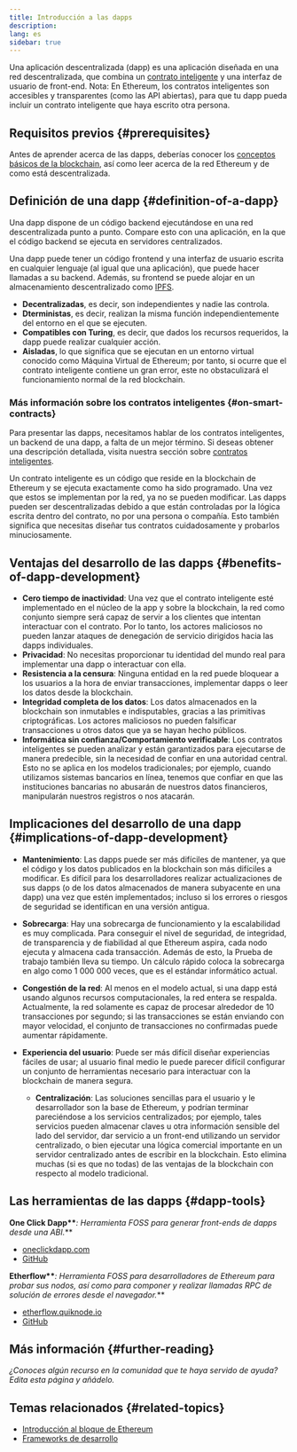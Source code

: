 ```yaml
---
title: Introducción a las dapps
description:
lang: es
sidebar: true
---
```


Una aplicación descentralizada (dapp) es una aplicación diseñada en una red descentralizada, que combina un [contrato inteligente](/developers/docs/smart-contracts/) y una interfaz de usuario de front-end. Nota: En Ethereum, los contratos inteligentes son accesibles y transparentes (como las API abiertas), para que tu dapp pueda incluir un contrato inteligente que haya escrito otra persona.

## Requisitos previos {#prerequisites}

Antes de aprender acerca de las dapps, deberías conocer los [conceptos básicos de la blockchain](/developers/docs/intro-to-ethereum/), así como leer acerca de la red Ethereum y de como está descentralizada.

## Definición de una dapp {#definition-of-a-dapp}

Una dapp dispone de un código backend ejecutándose en una red descentralizada punto a punto. Compare esto con una aplicación, en la que el código backend se ejecuta en servidores centralizados.

Una dapp puede tener un código frontend y una interfaz de usuario escrita en cualquier lenguaje (al igual que una aplicación), que puede hacer llamadas a su backend. Además, su frontend se puede alojar en un almacenamiento descentralizado como [IPFS](https://ipfs.io/).

- **Decentralizadas**, es decir, son independientes y nadie las controla.
- **Dterministas**, es decir, realizan la misma función independientemente del entorno en el que se ejecuten.
- **Compatibles con Turing**, es decir, que dados los recursos requeridos, la dapp puede realizar cualquier acción.
- **Aisladas**, lo que significa que se ejecutan en un entorno virtual conocido como Máquina Virtual de Ethereum; por tanto, si ocurre que el contrato inteligente contiene un gran error, este no obstaculizará el funcionamiento normal de la red blockchain.

### Más información sobre los contratos inteligentes {#on-smart-contracts}

Para presentar las dapps, necesitamos hablar de los contratos inteligentes, un backend de una dapp, a falta de un mejor término. Si deseas obtener una descripción detallada, visita nuestra sección sobre [contratos inteligentes](/developers/docs/smart-contracts/).

Un contrato inteligente es un código que reside en la blockchain de Ethereum y se ejecuta exactamente como ha sido programado. Una vez que estos se implementan por la red, ya no se pueden modificar. Las dapps pueden ser descentralizadas debido a que están controladas por la lógica escrita dentro del contrato, no por una persona o compañía. Esto también significa que necesitas diseñar tus contratos cuidadosamente y probarlos minuciosamente.

## Ventajas del desarrollo de las dapps {#benefits-of-dapp-development}

- **Cero tiempo de inactividad**: Una vez que el contrato inteligente esté implementado en el núcleo de la app y sobre la blockchain, la red como conjunto siempre será capaz de servir a los clientes que intentan interactuar con el contrato. Por lo tanto, los actores maliciosos no pueden lanzar ataques de denegación de servicio dirigidos hacia las dapps individuales.
- **Privacidad**: No necesitas proporcionar tu identidad del mundo real para implementar una dapp o interactuar con ella.
- **Resistencia a la censura**: Ninguna entidad en la red puede bloquear a los usuarios a la hora de enviar transacciones, implementar dapps o leer los datos desde la blockchain.
- **Integridad completa de los datos**: Los datos almacenados en la blockchain son inmutables e indisputables, gracias a las primitivas criptográficas. Los actores maliciosos no pueden falsificar transacciones u otros datos que ya se hayan hecho públicos.
- **Informática sin confianza/Comportamiento verificable**: Los contratos inteligentes se pueden analizar y están garantizados para ejecutarse de manera predecible, sin la necesidad de confiar en una autoridad central. Esto no se aplica en los modelos tradicionales; por ejemplo, cuando utilizamos sistemas bancarios en línea, tenemos que confiar en que las instituciones bancarias no abusarán de nuestros datos financieros, manipularán nuestros registros o nos atacarán.

## Implicaciones del desarrollo de una dapp {#implications-of-dapp-development}

- **Mantenimiento**: Las dapps puede ser más difíciles de mantener, ya que el código y los datos publicados en la blockchain son más difíciles a modificar. Es difícil para los desarrolladores realizar actualizaciones de sus dapps (o de los datos almacenados de manera subyacente en una dapp) una vez que estén implementados; incluso si los errores o riesgos de seguridad se identifican en una versión antigua.
- **Sobrecarga**: Hay una sobrecarga de funcionamiento y la escalabilidad es muy complicada. Para conseguir el nivel de seguridad, de integridad, de transparencia y de fiabilidad al que Ethereum aspira, cada nodo ejecuta y almacena cada transacción. Además de esto, la Prueba de trabajo también lleva su tiempo. Un cálculo rápido coloca la sobrecarga en algo como 1 000 000 veces, que es el estándar informático actual.
- **Congestión de la red**: Al menos en el modelo actual, si una dapp está usando algunos recursos computacionales, la red entera se respalda. Actualmente, la red solamente es capaz de procesar alrededor de 10 transacciones por segundo; si las transacciones se están enviando con mayor velocidad, el conjunto de transacciones no confirmadas puede aumentar rápidamente.
- **Experiencia del usuario**: Puede ser más difícil diseñar experiencias fáciles de usar; al usuario final medio le puede parecer difícil configurar un conjunto de herramientas necesario para interactuar con la blockchain de manera segura.

  - **Centralización**: Las soluciones sencillas para el usuario y le desarrollador son la base de Ethereum, y podrían terminar pareciéndose a los servicios centralizados; por ejemplo, tales servicios pueden almacenar claves u otra información sensible del lado del servidor, dar servicio a un front-end utilizando un servidor centralizado, o bien ejecutar una lógica comercial importante en un servidor centralizado antes de escribir en la blockchain. Esto elimina muchas (si es que no todas) de las ventajas de la blockchain con respecto al modelo tradicional.

## Las herramientas de las dapps {#dapp-tools}

**One Click Dapp\*\***_: Herramienta FOSS para generar front-ends de dapps desde una ABI._\*\*

- [oneclickdapp.com](https://oneclickdapp.com)
- [GitHub](https://github.com/One-Click-Dapp/one-click-dApp)

**Etherflow\*\***_: Herramienta FOSS para desarrolladores de Ethereum para probar sus nodos, así como para componer y realizar llamadas RPC de solución de errores desde el navegador._\*\*

- [etherflow.quiknode.io](https://etherflow.quiknode.io/)
- [GitHub](https://github.com/abunsen/etherflow)

## Más información {#further-reading}

_¿Conoces algún recurso en la comunidad que te haya servido de ayuda? Edita esta página y añádelo._

## Temas relacionados {#related-topics}

- [Introducción al bloque de Ethereum](/developers/docs/ethereum-stack/)
- [Frameworks de desarrollo](/developers/docs/frameworks/)
